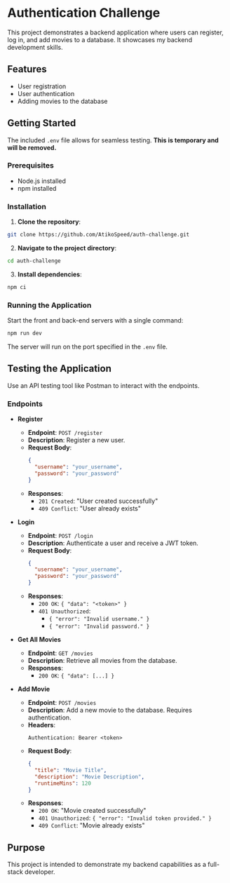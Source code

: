 # Authentication Challenge

This project demonstrates a backend application where users can register, log in, and add movies to a database. It showcases my backend development skills.

## Features

- User registration
- User authentication
- Adding movies to the database

## Getting Started

The included `.env` file allows for seamless testing. **This is temporary and will be removed.**

### Prerequisites

- Node.js installed
- npm installed

### Installation

1. **Clone the repository**:

```bash
git clone https://github.com/AtikoSpeed/auth-challenge.git
```

2. **Navigate to the project directory**:

```bash
cd auth-challenge
```

3. **Install dependencies**:

```bash
npm ci
```

### Running the Application

Start the front and back-end servers with a single command:

```bash
npm run dev
```

The server will run on the port specified in the `.env` file.

## Testing the Application

Use an API testing tool like Postman to interact with the endpoints.

### Endpoints

- **Register**

  - **Endpoint**: `POST /register`
  - **Description**: Register a new user.
  - **Request Body**:
    ```json
    {
      "username": "your_username",
      "password": "your_password"
    }
    ```
  - **Responses**:
    - `201 Created`: "User created successfully"
    - `409 Conflict`: "User already exists"

- **Login**

  - **Endpoint**: `POST /login`
  - **Description**: Authenticate a user and receive a JWT token.
  - **Request Body**:
    ```json
    {
      "username": "your_username",
      "password": "your_password"
    }
    ```
  - **Responses**:
    - `200 OK`: `{ "data": "<token>" }`
    - `401 Unauthorized`:
      - `{ "error": "Invalid username." }`
      - `{ "error": "Invalid password." }`

- **Get All Movies**

  - **Endpoint**: `GET /movies`
  - **Description**: Retrieve all movies from the database.
  - **Responses**:
    - `200 OK`: `{ "data": [...] }`

- **Add Movie**
  - **Endpoint**: `POST /movies`
  - **Description**: Add a new movie to the database. Requires authentication.
  - **Headers**:
    ```
    Authentication: Bearer <token>
    ```
  - **Request Body**:
    ```json
    {
      "title": "Movie Title",
      "description": "Movie Description",
      "runtimeMins": 120
    }
    ```
  - **Responses**:
    - `200 OK`: "Movie created successfully"
    - `401 Unauthorized`: `{ "error": "Invalid token provided." }`
    - `409 Conflict`: "Movie already exists"

## Purpose

This project is intended to demonstrate my backend capabilities as a full-stack developer.
